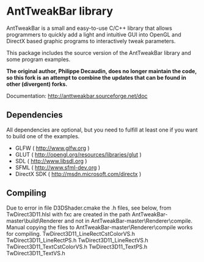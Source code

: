 # AntTweakBar library

AntTweakBar is a small and easy-to-use C/C++ library that allows programmers
to quickly add a light and intuitive GUI into OpenGL and DirectX based 
graphic programs to interactively tweak parameters.

This package includes the source version of the AntTweakBar library and some
program examples.

**The original author, Philippe Decaudin, does no longer maintain the code, so
this fork is an attempt to combine the updates that can be found in other
(divergent) forks.**

Documentation: http://anttweakbar.sourceforge.net/doc

## Dependencies

All dependencies are optional, but you need to fulfill at least one if you
want to build one of the examples.

* GLFW ( http://www.glfw.org )
* GLUT ( http://opengl.org/resources/libraries/glut )
* SDL ( http://www.libsdl.org )
* SFML ( http://www.sfml-dev.org )
* DirectX SDK ( http://msdn.microsoft.com/directx )


## Compiling
Due to error in file D3DShader.cmake the .h files, see below, from TwDirect3D11.hlsl with fxc are created in the path AntTweakBar-master\build\Renderer and not in AntTweakBar-master\Renderer\compile. Manual copying the files to AntTweakBar-master\Renderer\compile works for compiling.
TwDirect3D11_LineRectCstColorVS.h
TwDirect3D11_LineRectPS.h
TwDirect3D11_LineRectVS.h
TwDirect3D11_TextCstColorVS.h
TwDirect3D11_TextPS.h
TwDirect3D11_TextVS.h
